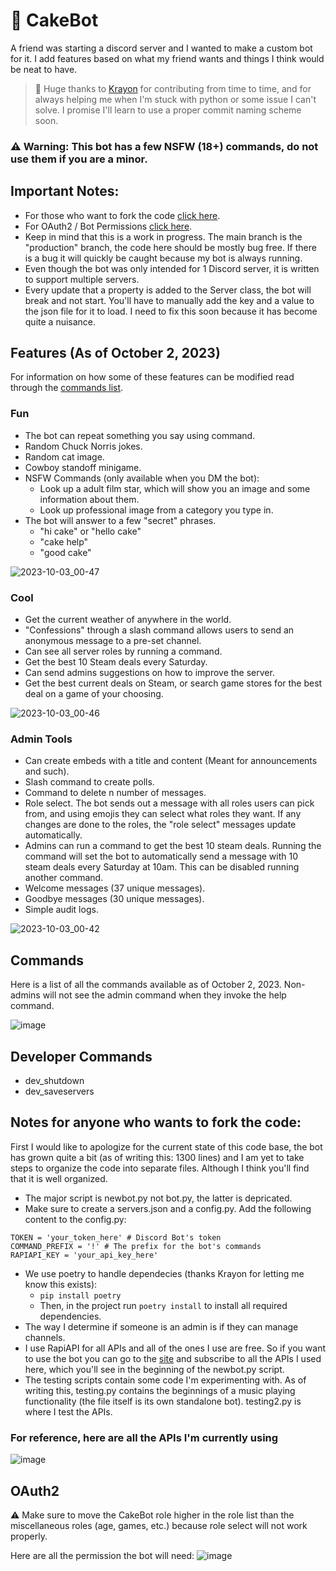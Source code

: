 # 🍰 CakeBot
A friend was starting a discord server and I wanted to make a custom bot for it. I add features based on what my friend wants and things I think would be neat to have.  
> 🙏 Huge thanks to [Krayon](https://github.com/lcsabi) for contributing from time to time, and for always helping me when I'm stuck with python or some issue I can't solve. I promise I'll learn to use a proper commit naming scheme soon.
### ⚠️ Warning: This bot has a few NSFW (18+) commands, do not use them if you are a minor.  

## Important Notes:
- For those who want to fork the code [click here](https://github.com/holypeachy/cakebot#for-reference-here-are-all-the-apis-im-currently-using).
- For OAuth2 / Bot Permissions [click here](https://github.com/holypeachy/cakebot#OAuth2).
- Keep in mind that this is a work in progress. The main branch is the "production" branch, the code here should be mostly bug free. If there is a bug it will quickly be caught because my bot is always running.  
- Even though the bot was only intended for 1 Discord server, it is written to support multiple servers.
- Every update that a property is added to the Server class, the bot will break and not start. You'll have to manually add the key and a value to the json file for it to load. I need to fix this soon because it has become quite a nuisance.

## Features (As of October 2, 2023)
For information on how some of these features can be modified read through the [commands list](https://github.com/holypeachy/cakebot#commands).
### Fun
- The bot can repeat something you say using command.
- Random Chuck Norris jokes.
- Random cat image.
- Cowboy standoff minigame.
- NSFW Commands (only available when you DM the bot):
  - Look up a adult film star, which will show you an image and some information about them.
  - Look up professional image from a category you type in.
- The bot will answer to a few "secret" phrases.
  - "hi cake" or "hello cake"
  - "cake help"
  - "good cake"

![2023-10-03_00-47](https://github.com/holypeachy/cakebot/assets/89674775/b35f1961-0202-4291-b326-cc2bea0144f2)

### Cool
- Get the current weather of anywhere in the world.
- "Confessions" through a slash command allows users to send an anonymous message to a pre-set channel.
- Can see all server roles by running a command.
- Get the best 10 Steam deals every Saturday.
- Can send admins suggestions on how to improve the server.
- Get the best current deals on Steam, or search game stores for the best deal on a game of your choosing.

![2023-10-03_00-46](https://github.com/holypeachy/cakebot/assets/89674775/032476ec-5eb8-433e-924b-b885604122f6)

### Admin Tools
- Can create embeds with a title and content (Meant for announcements and such).
- Slash command to create polls.
- Command to delete n number of messages.
- Role select. The bot sends out a message with all roles users can pick from, and using emojis they can select what roles they want. If any changes are done to the roles, the "role select" messages update automatically.
- Admins can run a command to get the best 10 steam deals. Running the command will set the bot to automatically send a message with 10 steam deals every Saturday at 10am. This can be disabled running another command.
- Welcome messages (37 unique messages).
- Goodbye messages (30 unique messages).
- Simple audit logs.

![2023-10-03_00-42](https://github.com/holypeachy/cakebot/assets/89674775/f74f7618-6bc3-42fd-a47f-2e5ae7a30426)

## Commands
Here is a list of all the commands available as of October 2, 2023. Non-admins will not see the admin command when they invoke the help command.
  
![image](https://github.com/holypeachy/cakebot/assets/89674775/78ccca68-a306-415d-96cb-edaea0d33bd8)


## Developer Commands
- dev_shutdown
- dev_saveservers

## Notes for anyone who wants to fork the code:
First I would like to apologize for the current state of this code base, the bot has grown quite a bit (as of writing this: 1300 lines) and I am yet to take steps to organize the code into separate files. Although I think you'll find that it is well organized.
- The major script is newbot.py not bot.py, the latter is depricated.
- Make sure to create a servers.json and a config.py. Add the following content to the config.py:
```
TOKEN = 'your_token_here' # Discord Bot's token
COMMAND_PREFIX = '!' # The prefix for the bot's commands
RAPIAPI_KEY = 'your_api_key_here'
```
- We use poetry to handle dependecies (thanks Krayon for letting me know this exists):
  - ```pip install poetry```
  - Then, in the project run ```poetry install``` to install all required dependencies.
- The way I determine if someone is an admin is if they can manage channels.
- I use RapiAPI for all APIs and all of the ones I use are free. So if you want to use the bot you can go to the [site](https://rapidapi.com/) and subscribe to all the APIs I used here, which you'll see in the beginning of the newbot.py script.
- The testing scripts contain some code I'm experimenting with. As of writing this, testing.py contains the beginnings of a music playing functionality (the file itself is its own standalone bot). testing2.py is where I test the APIs.

### For reference, here are all the APIs I'm currently using
![image](https://github.com/holypeachy/cakebot/assets/89674775/1e9c0204-8320-437f-a30f-48b72c486199)

## OAuth2
⚠️ Make sure to move the CakeBot role higher in the role list than the miscellaneous roles (age, games, etc.) because role select will not work properly.  

Here are all the permission the bot will need:
![image](https://github.com/holypeachy/cakebot/assets/89674775/51d04d44-9486-4428-8efd-ee38a75cadf5)
